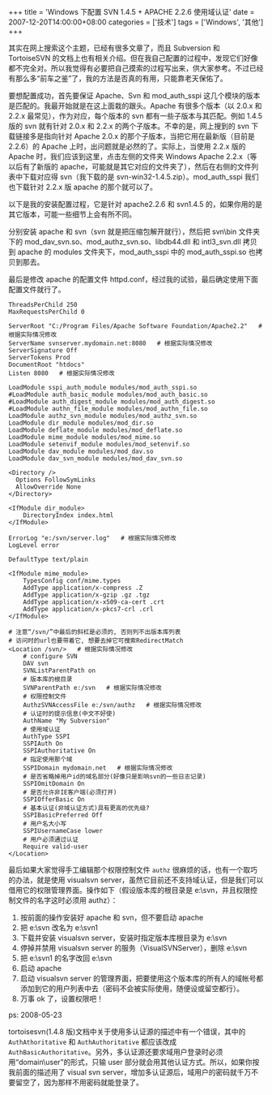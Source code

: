 +++
title = 'Windows 下配置 SVN 1.4.5 + APACHE 2.2.6 使用域认证'
date = 2007-12-20T14:00:00+08:00
categories = ['技术']
tags = ['Windows', '其他']
+++

其实在网上搜索这个主题，已经有很多文章了，而且 Subversion 和 TortoiseSVN 的文档上也有相关介绍。但在我自己配置的过程中，发现它们好像都不完全对。所以我觉得有必要把自己摸索的过程写出来，供大家参考。不过已经有那么多“前车之鉴”了，我的方法是否真的有用，只能靠老天保佑了。

要想配置成功，首先要保证 Apache、Svn 和 mod_auth_sspi 这几个模块的版本是匹配的。我最开始就是在这上面栽的跟头。Apache 有很多个版本（以 2.0.x 和 2.2.x 最常见），作为对应，每个版本的 svn 都有一些子版本与其匹配。例如 1.4.5 版的 svn 就有针对 2.0.x 和 2.2.x 的两个子版本。不幸的是，网上搜到的 svn 下载链接多是指向针对 Apache 2.0.x 的那个子版本，当把它用在最新版（目前是 2.2.6）的 Apache 上时，出问题就是必然的了。实际上，当使用 2.2.x 版的 Apache 时，我们应该到这里，点击左侧的文件夹 Windows Apache 2.2.x（等以后有了新版的 apache，可能就是其它对应的文件夹了），然后在右侧的文件列表中下载对应得 svn（我下载的是 svn-win32-1.4.5.zip）。mod_auth_sspi 我们也下载针对 2.2.x 版 apache 的那个就可以了。

以下是我的安装配置过程，它是针对 apache2.2.6 和 svn1.4.5 的，如果你用的是其它版本，可能一些细节上会有所不同。

分别安装 apache 和 svn（svn 就是把压缩包解开就行），然后把 svn\bin 文件夹下的 mod_dav_svn.so、mod_authz_svn.so、libdb44.dll 和 intl3_svn.dll 拷贝到 apache 的 modules 文件夹下，mod_auth_sspi 中的 mod_auth_sspi.so 也拷贝到那去。

最后是修改 apache 的配置文件 httpd.conf，经过我的试验，最后确定使用下面配置文件就行了。

```
ThreadsPerChild 250
MaxRequestsPerChild 0

ServerRoot "C:/Program Files/Apache Software Foundation/Apache2.2"   # 根据实际情况修改
ServerName svnserver.mydomain.net:8080   # 根据实际情况修改
ServerSignature Off
ServerTokens Prod
DocumentRoot "htdocs"
Listen 8080   # 根据实际情况修改

LoadModule sspi_auth_module modules/mod_auth_sspi.so
#LoadModule auth_basic_module modules/mod_auth_basic.so
#LoadModule auth_digest_module modules/mod_auth_digest.so
#LoadModule authn_file_module modules/mod_authn_file.so
LoadModule authz_svn_module modules/mod_authz_svn.so
LoadModule dir_module modules/mod_dir.so
LoadModule deflate_module modules/mod_deflate.so
LoadModule mime_module modules/mod_mime.so
LoadModule setenvif_module modules/mod_setenvif.so
LoadModule dav_module modules/mod_dav.so
LoadModule dav_svn_module modules/mod_dav_svn.so

<Directory />
  Options FollowSymLinks
  AllowOverride None
</Directory>

<IfModule dir_module>
    DirectoryIndex index.html
</IfModule>

ErrorLog "e:/svn/server.log"   # 根据实际情况修改
LogLevel error

DefaultType text/plain

<IfModule mime_module>
    TypesConfig conf/mime.types
    AddType application/x-compress .Z
    AddType application/x-gzip .gz .tgz
    AddType application/x-x509-ca-cert .crt
    AddType application/x-pkcs7-crl .crl
</IfModule>

# 注意“/svn/”中最后的斜杠是必须的, 否则列不出版本库列表
# 访问时的url也要带着它, 想要去掉它可搜索RedirectMatch
<Location /svn/>   # 根据实际情况修改
    # configure SVN
    DAV svn
    SVNListParentPath on
    # 版本库的根目录
    SVNParentPath e:/svn   # 根据实际情况修改
    # 权限控制文件
    AuthzSVNAccessFile e:/svn/authz   # 根据实际情况修改
    # 认证时的提示信息(中文不好使)
    AuthName "My Subversion"
    # 使用域认证
    AuthType SSPI
    SSPIAuth On
    SSPIAuthoritative On
    # 指定使用那个域
    SSPIDomain mydomain.net   # 根据实际情况修改
    # 是否省略掉用户id的域名部分(好像只是影响svn的一些日志记录)
    SSPIOmitDomain On
    # 是否允许非IE客户端(必须打开)
    SSPIOfferBasic On
    # 基本认证(非域认证方式)具有更高的优先级?
    SSPIBasicPreferred Off
    # 用户名大小写
    SSPIUsernameCase lower
    # 用户必须通过认证
    Require valid-user
</Location>
```

最后如果大家觉得手工编辑那个权限控制文件 `authz` 很麻烦的话，也有一个取巧的办法，就是使用 visualsvn server，虽然它目前还不支持域认证，但是我们可以借用它的权限管理界面。操作如下（假设版本库的根目录是 e:\svn，并且权限控制文件的名字这时必须用 authz）：

1. 按前面的操作安装好 apache 和 svn，但不要启动 apache
2. 把 e:\svn 改名为 e:\svn1
3. 下载并安装 visualsvn server，安装时指定版本库根目录为 e:\svn
4. 停掉并禁用 visualsvn server 的服务（VisualSVNServer），删除 e:\svn
5. 把 e:\svn1 的名字改回 e:\svn
6. 启动 apache
7. 启动 visualsvn server 的管理界面，把要使用这个版本库的所有人的域帐号都添加到它的用户列表中去（密码不会被实际使用，随便设或留空都行）。
8. 万事 ok 了，设置权限吧！

ps: 2008-05-23

tortoisesvn(1.4.8 版)文档中关于使用多认证源的描述中有一个错误，其中的 `AuthAthoritative` 和 `AuthAuthoritative` 都应该改成 `AuthBasicAuthoritative`。另外，多认证源还要求域用户登录时必须用“domain\user”的形式，只输 user 部分就会用其他认证方式。所以，如果你按我前面的描述用了 visual svn server，增加多认证源后，域用户的密码就千万不要留空了，因为那样不用密码就能登录了。
